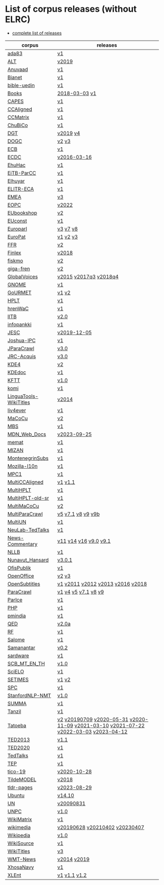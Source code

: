 # List of corpus releases (without ELRC)

* [complete list of releases](RELEASES.md)

| corpus | releases | 
|--------|----------| 
| [ada83](http://opus.nlpl.eu/ada83.php) | [v1](https://github.com/Helsinki-NLP/OPUS/blob/main/corpus/ada83/v1)  |
| [ALT](http://opus.nlpl.eu/ALT.php) | [v2019](https://github.com/Helsinki-NLP/OPUS/blob/main/corpus/ALT/v2019)  |
| [Anuvaad](http://opus.nlpl.eu/Anuvaad.php) | [v1](https://github.com/Helsinki-NLP/OPUS/blob/main/corpus/Anuvaad/v1)  |
| [Bianet](http://opus.nlpl.eu/Bianet.php) | [v1](https://github.com/Helsinki-NLP/OPUS/blob/main/corpus/Bianet/v1)  |
| [bible-uedin](http://opus.nlpl.eu/bible-uedin.php) | [v1](https://github.com/Helsinki-NLP/OPUS/blob/main/corpus/bible-uedin/v1)  |
| [Books](http://opus.nlpl.eu/Books-2018-03.php) | [2018-03-03](https://github.com/Helsinki-NLP/OPUS/blob/main/corpus/Books/2018-03-03) [v1](https://github.com/Helsinki-NLP/OPUS/blob/main/corpus/Books/v1)  |
| [CAPES](http://opus.nlpl.eu/CAPES.php) | [v1](https://github.com/Helsinki-NLP/OPUS/blob/main/corpus/CAPES/v1)  |
| [CCAligned](https://opus.nlpl.eu/CCAligned.php) | [v1](https://github.com/Helsinki-NLP/OPUS/blob/main/corpus/CCAligned/v1)  |
| [CCMatrix](http://opus.nlpl.eu/CCMatrix.php) | [v1](https://github.com/Helsinki-NLP/OPUS/blob/main/corpus/CCMatrix/v1)  |
| [ChuBiCo](http://opus.nlpl.eu/ChuBiCo.php) | [v1](https://github.com/Helsinki-NLP/OPUS/blob/main/corpus/ChuBiCo/v1)  |
| [DGT](http://opus.nlpl.eu/DGT.php) | [v2019](https://github.com/Helsinki-NLP/OPUS/blob/main/corpus/DGT/v2019) [v4](https://github.com/Helsinki-NLP/OPUS/blob/main/corpus/DGT/v4)  |
| [DOGC](http://opus.nlpl.eu/DOGC.php) | [v2](https://github.com/Helsinki-NLP/OPUS/blob/main/corpus/DOGC/v2) [v3](https://github.com/Helsinki-NLP/OPUS/blob/main/corpus/DOGC/v3)  |
| [ECB](http://opus.nlpl.eu/ECB.php) | [v1](https://github.com/Helsinki-NLP/OPUS/blob/main/corpus/ECB/v1)  |
| [ECDC](http://opus.nlpl.eu/ECDC-v2016-03.php) | [v2016-03-16](https://github.com/Helsinki-NLP/OPUS/blob/main/corpus/ECDC/v2016-03-16)  |
| [EhuHac](http://opus.nlpl.eu/EhuHac.php) | [v1](https://github.com/Helsinki-NLP/OPUS/blob/main/corpus/EhuHac/v1)  |
| [EiTB-ParCC](http://opus.nlpl.eu/EiTB-ParCC.php) | [v1](https://github.com/Helsinki-NLP/OPUS/blob/main/corpus/EiTB-ParCC/v1)  |
| [Elhuyar](http://opus.nlpl.eu/Elhuyar.php) | [v1](https://github.com/Helsinki-NLP/OPUS/blob/main/corpus/Elhuyar/v1)  |
| [ELITR-ECA](http://opus.nlpl.eu/ELITR-ECA.php) | [v1](https://github.com/Helsinki-NLP/OPUS/blob/main/corpus/ELITR-ECA/v1)  |
| [EMEA](http://opus.nlpl.eu/EMEA.php) | [v3](https://github.com/Helsinki-NLP/OPUS/blob/main/corpus/EMEA/v3)  |
| [EOPC](http://opus.nlpl.eu/EOPC.php) | [v2022](https://github.com/Helsinki-NLP/OPUS/blob/main/corpus/EOPC/v2022)  |
| [EUbookshop](http://opus.nlpl.eu/EUbookshop.php) | [v2](https://github.com/Helsinki-NLP/OPUS/blob/main/corpus/EUbookshop/v2)  |
| [EUconst](http://opus.nlpl.eu/EUconst.php) | [v1](https://github.com/Helsinki-NLP/OPUS/blob/main/corpus/EUconst/v1)  |
| [Europarl](http://opus.nlpl.eu/Europarl.php) | [v3](https://github.com/Helsinki-NLP/OPUS/blob/main/corpus/Europarl/v3) [v7](https://github.com/Helsinki-NLP/OPUS/blob/main/corpus/Europarl/v7) [v8](https://github.com/Helsinki-NLP/OPUS/blob/main/corpus/Europarl/v8)  |
| [EuroPat](http://opus.nlpl.eu/EuroPat.php) | [v1](https://github.com/Helsinki-NLP/OPUS/blob/main/corpus/EuroPat/v1) [v2](https://github.com/Helsinki-NLP/OPUS/blob/main/corpus/EuroPat/v2) [v3](https://github.com/Helsinki-NLP/OPUS/blob/main/corpus/EuroPat/v3)  |
| [FFR](http://opus.nlpl.eu/FFR.php) | [v2](https://github.com/Helsinki-NLP/OPUS/blob/main/corpus/FFR/v2)  |
| [Finlex](http://opus.nlpl.eu/Finlex.php) | [v2018](https://github.com/Helsinki-NLP/OPUS/blob/main/corpus/Finlex/v2018)  |
| [fiskmo](http://opus.nlpl.eu/fiskmo.php) | [v2](https://github.com/Helsinki-NLP/OPUS/blob/main/corpus/fiskmo/v2)  |
| [giga-fren](http://opus.nlpl.eu/giga-fren.php) | [v2](https://github.com/Helsinki-NLP/OPUS/blob/main/corpus/giga-fren/v2)  |
| [GlobalVoices](http://opus.nlpl.eu/GlobalVoices.php) | [v2015](https://github.com/Helsinki-NLP/OPUS/blob/main/corpus/GlobalVoices/v2015) [v2017q3](https://github.com/Helsinki-NLP/OPUS/blob/main/corpus/GlobalVoices/v2017q3) [v2018q4](https://github.com/Helsinki-NLP/OPUS/blob/main/corpus/GlobalVoices/v2018q4)  |
| [GNOME](http://opus.nlpl.eu/GNOME.php) | [v1](https://github.com/Helsinki-NLP/OPUS/blob/main/corpus/GNOME/v1)  |
| [GoURMET](http://opus.nlpl.eu/GoURMET.php) | [v1](https://github.com/Helsinki-NLP/OPUS/blob/main/corpus/GoURMET/v1) [v2](https://github.com/Helsinki-NLP/OPUS/blob/main/corpus/GoURMET/v2)  |
| [HPLT](http://opus.nlpl.eu/HPLT.php) | [v1](https://github.com/Helsinki-NLP/OPUS/blob/main/corpus/HPLT/v1)  |
| [hrenWaC](http://opus.nlpl.eu/hrenWaC.php) | [v1](https://github.com/Helsinki-NLP/OPUS/blob/main/corpus/hrenWaC/v1)  |
| [IITB](http://opus.nlpl.eu/IITB.php) | [v2.0](https://github.com/Helsinki-NLP/OPUS/blob/main/corpus/IITB/v2.0)  |
| [infopankki](http://opus.nlpl.eu/infopankki.php) | [v1](https://github.com/Helsinki-NLP/OPUS/blob/main/corpus/infopankki/v1)  |
| [JESC](http://opus.nlpl.eu/JESC-v2019-12.php) | [v2019-12-05](https://github.com/Helsinki-NLP/OPUS/blob/main/corpus/JESC/v2019-12-05)  |
| [Joshua-IPC](http://opus.nlpl.eu/Joshua-IPC.php) | [v1](https://github.com/Helsinki-NLP/OPUS/blob/main/corpus/Joshua-IPC/v1)  |
| [JParaCrawl](http://opus.nlpl.eu/JParaCrawl.php) | [v3.0](https://github.com/Helsinki-NLP/OPUS/blob/main/corpus/JParaCrawl/v3.0)  |
| [JRC-Acquis](http://opus.nlpl.eu/JRC-Acquis.php) | [v3.0](https://github.com/Helsinki-NLP/OPUS/blob/main/corpus/JRC-Acquis/v3.0)  |
| [KDE4](http://opus.nlpl.eu/KDE4.php) | [v2](https://github.com/Helsinki-NLP/OPUS/blob/main/corpus/KDE4/v2)  |
| [KDEdoc](http://opus.nlpl.eu/KDEdoc.php) | [v1](https://github.com/Helsinki-NLP/OPUS/blob/main/corpus/KDEdoc/v1)  |
| [KFTT](http://opus.nlpl.eu/KFTT.php) | [v1.0](https://github.com/Helsinki-NLP/OPUS/blob/main/corpus/KFTT/v1.0)  |
| [komi](http://opus.nlpl.eu/komi.php) | [v1](https://github.com/Helsinki-NLP/OPUS/blob/main/corpus/komi/v1)  |
| [LinguaTools-WikiTitles](http://opus.nlpl.eu/LinguaTools-WikiTitles.php) | [v2014](https://github.com/Helsinki-NLP/OPUS/blob/main/corpus/LinguaTools-WikiTitles/v2014)  |
| [liv4ever](http://opus.nlpl.eu/liv4ever.php) | [v1](https://github.com/Helsinki-NLP/OPUS/blob/main/corpus/liv4ever/v1)  |
| [MaCoCu](http://opus.nlpl.eu/MaCoCu.php) | [v2](https://github.com/Helsinki-NLP/OPUS/blob/main/corpus/MaCoCu/v2)  |
| [MBS](http://opus.nlpl.eu/MBS.php) | [v1](https://github.com/Helsinki-NLP/OPUS/blob/main/corpus/MBS/v1)  |
| [MDN_Web_Docs](http://opus.nlpl.eu/MDN_Web_Docs-v2023-09.php) | [v2023-09-25](https://github.com/Helsinki-NLP/OPUS/blob/main/corpus/MDN_Web_Docs/v2023-09-25)  |
| [memat](http://opus.nlpl.eu/memat.php) | [v1](https://github.com/Helsinki-NLP/OPUS/blob/main/corpus/memat/v1)  |
| [MIZAN](http://opus.nlpl.eu/MIZAN.php) | [v1](https://github.com/Helsinki-NLP/OPUS/blob/main/corpus/MIZAN/v1)  |
| [MontenegrinSubs](http://opus.nlpl.eu/MontenegrinSubs.php) | [v1](https://github.com/Helsinki-NLP/OPUS/blob/main/corpus/MontenegrinSubs/v1)  |
| [Mozilla-I10n](http://opus.nlpl.eu/Mozilla-I10n.php) | [v1](https://github.com/Helsinki-NLP/OPUS/blob/main/corpus/Mozilla-I10n/v1)  |
| [MPC1]() | [v1](https://github.com/Helsinki-NLP/OPUS/blob/main/corpus/MPC1/v1)  |
| [MultiCCAligned](http://opus.nlpl.eu/MultiCCAligned.php) | [v1](https://github.com/Helsinki-NLP/OPUS/blob/main/corpus/MultiCCAligned/v1) [v1.1](https://github.com/Helsinki-NLP/OPUS/blob/main/corpus/MultiCCAligned/v1.1)  |
| [MultiHPLT](http://opus.nlpl.eu/MultiHPLT.php) | [v1](https://github.com/Helsinki-NLP/OPUS/blob/main/corpus/MultiHPLT/v1)  |
| [MultiHPLT-old-sr](http://opus.nlpl.eu/MultiHPLT.php) | [v1](https://github.com/Helsinki-NLP/OPUS/blob/main/corpus/MultiHPLT-old-sr/v1)  |
| [MultiMaCoCu](http://opus.nlpl.eu/MultiMaCoCu.php) | [v2](https://github.com/Helsinki-NLP/OPUS/blob/main/corpus/MultiMaCoCu/v2)  |
| [MultiParaCrawl](http://opus.nlpl.eu/MultiParaCrawl.php) | [v5](https://github.com/Helsinki-NLP/OPUS/blob/main/corpus/MultiParaCrawl/v5) [v7.1](https://github.com/Helsinki-NLP/OPUS/blob/main/corpus/MultiParaCrawl/v7.1) [v8](https://github.com/Helsinki-NLP/OPUS/blob/main/corpus/MultiParaCrawl/v8) [v9](https://github.com/Helsinki-NLP/OPUS/blob/main/corpus/MultiParaCrawl/v9) [v9b](https://github.com/Helsinki-NLP/OPUS/blob/main/corpus/MultiParaCrawl/v9b)  |
| [MultiUN](http://opus.nlpl.eu/MultiUN.php) | [v1](https://github.com/Helsinki-NLP/OPUS/blob/main/corpus/MultiUN/v1)  |
| [NeuLab-TedTalks](http://opus.nlpl.eu/NeuLab-TedTalks.php) | [v1](https://github.com/Helsinki-NLP/OPUS/blob/main/corpus/NeuLab-TedTalks/v1)  |
| [News-Commentary](http://opus.nlpl.eu/News-Commentary.php) | [v11](https://github.com/Helsinki-NLP/OPUS/blob/main/corpus/News-Commentary/v11) [v14](https://github.com/Helsinki-NLP/OPUS/blob/main/corpus/News-Commentary/v14) [v16](https://github.com/Helsinki-NLP/OPUS/blob/main/corpus/News-Commentary/v16) [v9.0](https://github.com/Helsinki-NLP/OPUS/blob/main/corpus/News-Commentary/v9.0) [v9.1](https://github.com/Helsinki-NLP/OPUS/blob/main/corpus/News-Commentary/v9.1)  |
| [NLLB](http://opus.nlpl.eu/NLLB.php) | [v1](https://github.com/Helsinki-NLP/OPUS/blob/main/corpus/NLLB/v1)  |
| [Nunavut_Hansard](http://opus.nlpl.eu/Nunavut_Hansard.php) | [v3.0.1](https://github.com/Helsinki-NLP/OPUS/blob/main/corpus/Nunavut_Hansard/v3.0.1)  |
| [OfisPublik](http://opus.nlpl.eu/OfisPublik.php) | [v1](https://github.com/Helsinki-NLP/OPUS/blob/main/corpus/OfisPublik/v1)  |
| [OpenOffice](http://opus.nlpl.eu/OpenOffice.php) | [v2](https://github.com/Helsinki-NLP/OPUS/blob/main/corpus/OpenOffice/v2) [v3](https://github.com/Helsinki-NLP/OPUS/blob/main/corpus/OpenOffice/v3)  |
| [OpenSubtitles](http://opus.nlpl.eu/OpenSubtitles.php) | [v1](https://github.com/Helsinki-NLP/OPUS/blob/main/corpus/OpenSubtitles/v1) [v2011](https://github.com/Helsinki-NLP/OPUS/blob/main/corpus/OpenSubtitles/v2011) [v2012](https://github.com/Helsinki-NLP/OPUS/blob/main/corpus/OpenSubtitles/v2012) [v2013](https://github.com/Helsinki-NLP/OPUS/blob/main/corpus/OpenSubtitles/v2013) [v2016](https://github.com/Helsinki-NLP/OPUS/blob/main/corpus/OpenSubtitles/v2016) [v2018](https://github.com/Helsinki-NLP/OPUS/blob/main/corpus/OpenSubtitles/v2018)  |
| [ParaCrawl](http://opus.nlpl.eu/ParaCrawl.php) | [v1](https://github.com/Helsinki-NLP/OPUS/blob/main/corpus/ParaCrawl/v1) [v4](https://github.com/Helsinki-NLP/OPUS/blob/main/corpus/ParaCrawl/v4) [v5](https://github.com/Helsinki-NLP/OPUS/blob/main/corpus/ParaCrawl/v5) [v7.1](https://github.com/Helsinki-NLP/OPUS/blob/main/corpus/ParaCrawl/v7.1) [v8](https://github.com/Helsinki-NLP/OPUS/blob/main/corpus/ParaCrawl/v8) [v9](https://github.com/Helsinki-NLP/OPUS/blob/main/corpus/ParaCrawl/v9)  |
| [ParIce](http://opus.nlpl.eu/ParIce.php) | [v1](https://github.com/Helsinki-NLP/OPUS/blob/main/corpus/ParIce/v1)  |
| [PHP](http://opus.nlpl.eu/PHP.php) | [v1](https://github.com/Helsinki-NLP/OPUS/blob/main/corpus/PHP/v1)  |
| [pmindia](http://opus.nlpl.eu/pmindia.php) | [v1](https://github.com/Helsinki-NLP/OPUS/blob/main/corpus/pmindia/v1)  |
| [QED](http://opus.nlpl.eu/QED.php) | [v2.0a](https://github.com/Helsinki-NLP/OPUS/blob/main/corpus/QED/v2.0a)  |
| [RF](http://opus.nlpl.eu/RF.php) | [v1](https://github.com/Helsinki-NLP/OPUS/blob/main/corpus/RF/v1)  |
| [Salome](http://opus.nlpl.eu/Salome.php) | [v1](https://github.com/Helsinki-NLP/OPUS/blob/main/corpus/Salome/v1)  |
| [Samanantar](http://opus.nlpl.eu/Samanantar.php) | [v0.2](https://github.com/Helsinki-NLP/OPUS/blob/main/corpus/Samanantar/v0.2)  |
| [sardware](http://opus.nlpl.eu/sardware.php) | [v1](https://github.com/Helsinki-NLP/OPUS/blob/main/corpus/sardware/v1)  |
| [SCB_MT_EN_TH](http://opus.nlpl.eu/SCB_MT_EN_TH.php) | [v1.0](https://github.com/Helsinki-NLP/OPUS/blob/main/corpus/SCB_MT_EN_TH/v1.0)  |
| [SciELO](http://opus.nlpl.eu/SciELO.php) | [v1](https://github.com/Helsinki-NLP/OPUS/blob/main/corpus/SciELO/v1)  |
| [SETIMES](http://opus.nlpl.eu/SETIMES.php) | [v1](https://github.com/Helsinki-NLP/OPUS/blob/main/corpus/SETIMES/v1) [v2](https://github.com/Helsinki-NLP/OPUS/blob/main/corpus/SETIMES/v2)  |
| [SPC](http://opus.nlpl.eu/SPC.php) | [v1](https://github.com/Helsinki-NLP/OPUS/blob/main/corpus/SPC/v1)  |
| [StanfordNLP-NMT](http://opus.nlpl.eu/StanfordNLP-NMT.php) | [v1.0](https://github.com/Helsinki-NLP/OPUS/blob/main/corpus/StanfordNLP-NMT/v1.0)  |
| [SUMMA](http://opus.nlpl.eu/SUMMA.php) | [v1](https://github.com/Helsinki-NLP/OPUS/blob/main/corpus/SUMMA/v1)  |
| [Tanzil](http://opus.nlpl.eu/Tanzil.php) | [v1](https://github.com/Helsinki-NLP/OPUS/blob/main/corpus/Tanzil/v1)  |
| [Tatoeba](http://opus.nlpl.eu/Tatoeba.php) | [v2](https://github.com/Helsinki-NLP/OPUS/blob/main/corpus/Tatoeba/v2) [v20190709](https://github.com/Helsinki-NLP/OPUS/blob/main/corpus/Tatoeba/v20190709) [v2020-05-31](https://github.com/Helsinki-NLP/OPUS/blob/main/corpus/Tatoeba/v2020-05-31) [v2020-11-09](https://github.com/Helsinki-NLP/OPUS/blob/main/corpus/Tatoeba/v2020-11-09) [v2021-03-10](https://github.com/Helsinki-NLP/OPUS/blob/main/corpus/Tatoeba/v2021-03-10) [v2021-07-22](https://github.com/Helsinki-NLP/OPUS/blob/main/corpus/Tatoeba/v2021-07-22) [v2022-03-03](https://github.com/Helsinki-NLP/OPUS/blob/main/corpus/Tatoeba/v2022-03-03) [v2023-04-12](https://github.com/Helsinki-NLP/OPUS/blob/main/corpus/Tatoeba/v2023-04-12)  |
| [TED2013](http://opus.nlpl.eu/TED2013.php) | [v1.1](https://github.com/Helsinki-NLP/OPUS/blob/main/corpus/TED2013/v1.1)  |
| [TED2020](http://opus.nlpl.eu/TED2020.php) | [v1](https://github.com/Helsinki-NLP/OPUS/blob/main/corpus/TED2020/v1)  |
| [TedTalks](http://opus.nlpl.eu/TedTalks.php) | [v1](https://github.com/Helsinki-NLP/OPUS/blob/main/corpus/TedTalks/v1)  |
| [TEP](http://opus.nlpl.eu/TEP.php) | [v1](https://github.com/Helsinki-NLP/OPUS/blob/main/corpus/TEP/v1)  |
| [tico-19](http://opus.nlpl.eu/tico-19-v2020-10.php) | [v2020-10-28](https://github.com/Helsinki-NLP/OPUS/blob/main/corpus/tico-19/v2020-10-28)  |
| [TildeMODEL](http://opus.nlpl.eu/TildeMODEL.php) | [v2018](https://github.com/Helsinki-NLP/OPUS/blob/main/corpus/TildeMODEL/v2018)  |
| [tldr-pages](http://opus.nlpl.eu/tldr-pages-v2023-08.php) | [v2023-08-29](https://github.com/Helsinki-NLP/OPUS/blob/main/corpus/tldr-pages/v2023-08-29)  |
| [Ubuntu](http://opus.nlpl.eu/Ubuntu.php) | [v14.10](https://github.com/Helsinki-NLP/OPUS/blob/main/corpus/Ubuntu/v14.10)  |
| [UN](http://opus.nlpl.eu/UN.php) | [v20090831](https://github.com/Helsinki-NLP/OPUS/blob/main/corpus/UN/v20090831)  |
| [UNPC](http://opus.nlpl.eu/UNPC.php) | [v1.0](https://github.com/Helsinki-NLP/OPUS/blob/main/corpus/UNPC/v1.0)  |
| [WikiMatrix](http://opus.nlpl.eu/WikiMatrix.php) | [v1](https://github.com/Helsinki-NLP/OPUS/blob/main/corpus/WikiMatrix/v1)  |
| [wikimedia](http://opus.nlpl.eu/wikimedia.php) | [v20190628](https://github.com/Helsinki-NLP/OPUS/blob/main/corpus/wikimedia/v20190628) [v20210402](https://github.com/Helsinki-NLP/OPUS/blob/main/corpus/wikimedia/v20210402) [v20230407](https://github.com/Helsinki-NLP/OPUS/blob/main/corpus/wikimedia/v20230407)  |
| [Wikipedia](http://opus.nlpl.eu/Wikipedia.php) | [v1.0](https://github.com/Helsinki-NLP/OPUS/blob/main/corpus/Wikipedia/v1.0)  |
| [WikiSource](http://opus.nlpl.eu/WikiSource.php) | [v1](https://github.com/Helsinki-NLP/OPUS/blob/main/corpus/WikiSource/v1)  |
| [WikiTitles](http://opus.nlpl.eu/WikiTitles.php) | [v3](https://github.com/Helsinki-NLP/OPUS/blob/main/corpus/WikiTitles/v3)  |
| [WMT-News](http://opus.nlpl.eu/WMT-News.php) | [v2014](https://github.com/Helsinki-NLP/OPUS/blob/main/corpus/WMT-News/v2014) [v2019](https://github.com/Helsinki-NLP/OPUS/blob/main/corpus/WMT-News/v2019)  |
| [XhosaNavy](http://opus.nlpl.eu/XhosaNavy.php) | [v1](https://github.com/Helsinki-NLP/OPUS/blob/main/corpus/XhosaNavy/v1)  |
| [XLEnt](http://opus.nlpl.eu/XLEnt.php) | [v1](https://github.com/Helsinki-NLP/OPUS/blob/main/corpus/XLEnt/v1) [v1.1](https://github.com/Helsinki-NLP/OPUS/blob/main/corpus/XLEnt/v1.1) [v1.2](https://github.com/Helsinki-NLP/OPUS/blob/main/corpus/XLEnt/v1.2)  |
